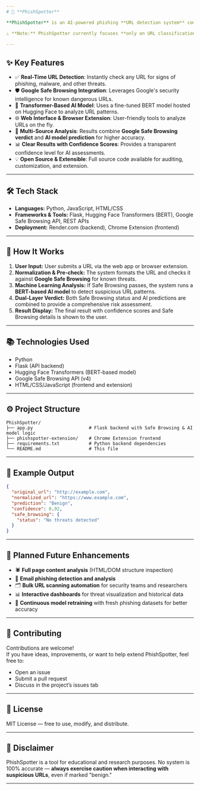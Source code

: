 ```yaml
---
# 🔐 **PhishSpotter**

**PhishSpotter** is an AI-powered phishing **URL detection system** combining **machine learning** and **Google Safe Browsing** to assess whether a URL is potentially malicious. Using a **BERT-based transformer model** trained on real phishing and benign URLs, alongside Google’s trusted security database, PhishSpotter offers a **double-layered check** to help users stay safe — all via a **simple web interface or browser extension**.

⚠️ **Note:** PhishSpotter currently focuses **only on URL classification** (e.g., Phishing, Benign). Advanced features like **full webpage scanning**, **email detection**, or **automated bulk checks** are **planned future developments**.

---
```


## ✨ **Key Features**

- ✅ **Real-Time URL Detection**: Instantly check any URL for signs of phishing, malware, and other threats.
- 🛡 **Google Safe Browsing Integration**: Leverages Google's security intelligence for known dangerous URLs.
- 🤖 **Transformer-Based AI Model**: Uses a fine-tuned BERT model hosted on Hugging Face to analyze URL patterns.
- 🌐 **Web Interface & Browser Extension**: User-friendly tools to analyze URLs on the fly.
- 🔀 **Multi-Source Analysis**: Results combine **Google Safe Browsing verdict** and **AI model prediction** for higher accuracy.
- 📊 **Clear Results with Confidence Scores**: Provides a transparent confidence level for AI assessments.
- 💡 **Open Source & Extensible**: Full source code available for auditing, customization, and extension.

---

## 🛠 **Tech Stack**
- **Languages:** Python, JavaScript, HTML/CSS
- **Frameworks & Tools:** Flask, Hugging Face Transformers (BERT), Google Safe Browsing API, REST APIs
- **Deployment:** Render.com (backend), Chrome Extension (frontend)

---

## 🚀 **How It Works**

1. **User Input:** User submits a URL via the web app or browser extension.
2. **Normalization & Pre-check:** The system formats the URL and checks it against **Google Safe Browsing** for known threats.
3. **Machine Learning Analysis:** If Safe Browsing passes, the system runs a **BERT-based AI model** to detect suspicious URL patterns.
4. **Dual-Layer Verdict:** Both Safe Browsing status and AI predictions are combined to provide a comprehensive risk assessment.
5. **Result Display:** The final result with confidence scores and Safe Browsing details is shown to the user.

---

## 📚 **Technologies Used**
- Python
- Flask (API backend)
- Hugging Face Transformers (BERT-based model)
- Google Safe Browsing API (v4)
- HTML/CSS/JavaScript (frontend and extension)

---

## ⚙️ **Project Structure**

```
PhishSpotter/
├── app.py                     # Flask backend with Safe Browsing & AI model logic
├── phishspotter-extension/    # Chrome Extension frontend
├── requirements.txt           # Python backend dependencies
└── README.md                  # This file
```

---

## 🚀 **Example Output**

```json
{
  "original_url": "http://example.com",
  "normalized_url": "https://www.example.com",
  "prediction": "Benign",
  "confidence": 0.92,
  "safe_browsing": {
    "status": "No threats detected"
  }
}
```

---

## 🎯 **Planned Future Enhancements**
- 🕷 **Full page content analysis** (HTML/DOM structure inspection)
- 📧 **Email phishing detection and analysis**
- 🗂 **Bulk URL scanning automation** for security teams and researchers
- 📊 **Interactive dashboards** for threat visualization and historical data
- 🔁 **Continuous model retraining** with fresh phishing datasets for better accuracy

---

## 🤝 **Contributing**

Contributions are welcome!  
If you have ideas, improvements, or want to help extend PhishSpotter, feel free to:
- Open an issue
- Submit a pull request
- Discuss in the project’s issues tab

---

## 📄 **License**

MIT License — free to use, modify, and distribute.

---

## 🚨 **Disclaimer**

PhishSpotter is a tool for educational and research purposes. No system is 100% accurate — **always exercise caution when interacting with suspicious URLs**, even if marked "benign."

---
